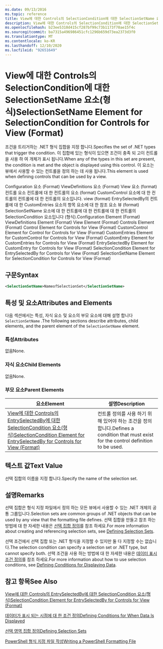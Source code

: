 ```yaml
---
ms.date: 09/13/2016
ms.topic: reference
title: View에 대한 Controls의 SelectionCondition에 대한 SelectionSetName 요소(형식)
description: View에 대한 Controls의 SelectionCondition에 대한 SelectionSetName 요소(형식)
ms.openlocfilehash: b23ee5310d415cf287bf99c73b1173f70ae15f4c
ms.sourcegitcommit: ba7315a496986451cfc1296b659d73ea2373d3f0
ms.translationtype: MT
ms.contentlocale: ko-KR
ms.lasthandoff: 12/10/2020
ms.locfileid: "92651649"
---
```

# <a name="selectionsetname-element-for-selectioncondition-for-controls-for-view-format"></a><span data-ttu-id="f0b47-103">View에 대한 Controls의 SelectionCondition에 대한 SelectionSetName 요소(형식)</span><span class="sxs-lookup"><span data-stu-id="f0b47-103">SelectionSetName Element for SelectionCondition for Controls for View (Format)</span></span>

<span data-ttu-id="f0b47-104">조건을 트리거하는 .NET 형식 집합을 지정 합니다.</span><span class="sxs-lookup"><span data-stu-id="f0b47-104">Specifies the set of .NET types that trigger the condition.</span></span> <span data-ttu-id="f0b47-105">이 집합에 있는 형식이 있으면 조건이 충족 되 고이 컨트롤을 사용 하 여 개체가 표시 됩니다.</span><span class="sxs-lookup"><span data-stu-id="f0b47-105">When any of the types in this set are present, the condition is met and the object is displayed using this control.</span></span> <span data-ttu-id="f0b47-106">이 요소는 뷰에서 사용할 수 있는 컨트롤을 정의 하는 데 사용 됩니다.</span><span class="sxs-lookup"><span data-stu-id="f0b47-106">This element is used when defining controls that can be used by a view.</span></span>

<span data-ttu-id="f0b47-107">Configuration 요소 (Format) ViewDefinitions 요소 (Format) View 요소 (format) 컨트롤 요소 컨트롤에 대 한 컨트롤의 요소 (format) CustomControl 요소에 대 한 컨트롤의 컨트롤에 대 한 컨트롤의 요소입니다. view (format) EntrySelectedBy의 컨트롤에 대 한 CustomEntries 요소의 항목 요소에 대 한 참조 요소 뷰 (format) SelectionSetName 요소에 대 한 컨트롤에 대 한 컨트롤에 대 한 컨트롤의 SelectionCondition 요소입니다 (형식).</span><span class="sxs-lookup"><span data-stu-id="f0b47-107">Configuration Element (Format) ViewDefinitions Element (Format) View Element (Format) Controls Element (Format) Control Element for Controls for View (Format) CustomControl Element for Control for Controls for View (Format) CustomEntries Element for CustomControl for Controls for View (Format) CustomEntry Element for CustomEntries for Controls for View (Format) EntrySelectedBy Element for CustomEntry for Controls for View (Format) SelectionCondition Element for EntrySelectedBy for Controls for View (Format) SelectionSetName Element for SelectionCondition for Controls for View (Format)</span></span>

## <a name="syntax"></a><span data-ttu-id="f0b47-108">구문</span><span class="sxs-lookup"><span data-stu-id="f0b47-108">Syntax</span></span>

```xml
<SelectionSetName>NameofSelectionSet</SelectionSetName>
```

## <a name="attributes-and-elements"></a><span data-ttu-id="f0b47-109">특성 및 요소</span><span class="sxs-lookup"><span data-stu-id="f0b47-109">Attributes and Elements</span></span>

<span data-ttu-id="f0b47-110">다음 섹션에서는 특성, 자식 요소 및 요소의 부모 요소에 대해 설명 합니다 `SelectionSetName` .</span><span class="sxs-lookup"><span data-stu-id="f0b47-110">The following sections describe attributes, child elements, and the parent element of the `SelectionSetName` element.</span></span>

### <a name="attributes"></a><span data-ttu-id="f0b47-111">특성</span><span class="sxs-lookup"><span data-stu-id="f0b47-111">Attributes</span></span>

<span data-ttu-id="f0b47-112">없음</span><span class="sxs-lookup"><span data-stu-id="f0b47-112">None.</span></span>

### <a name="child-elements"></a><span data-ttu-id="f0b47-113">자식 요소</span><span class="sxs-lookup"><span data-stu-id="f0b47-113">Child Elements</span></span>

<span data-ttu-id="f0b47-114">없음</span><span class="sxs-lookup"><span data-stu-id="f0b47-114">None.</span></span>

### <a name="parent-elements"></a><span data-ttu-id="f0b47-115">부모 요소</span><span class="sxs-lookup"><span data-stu-id="f0b47-115">Parent Elements</span></span>

|<span data-ttu-id="f0b47-116">요소</span><span class="sxs-lookup"><span data-stu-id="f0b47-116">Element</span></span>|<span data-ttu-id="f0b47-117">설명</span><span class="sxs-lookup"><span data-stu-id="f0b47-117">Description</span></span>|
|-------------|-----------------|
|[<span data-ttu-id="f0b47-118">View에 대한 Controls의 EntrySelectedBy에 대한 SelectionCondition 요소(형식)</span><span class="sxs-lookup"><span data-stu-id="f0b47-118">SelectionCondition Element for EntrySelectedBy for Controls for View (Format)</span></span>](./selectioncondition-element-for-entryselectedby-for-controls-for-view-format.md)|<span data-ttu-id="f0b47-119">컨트롤 정의를 사용 하기 위해 있어야 하는 조건을 정의 합니다.</span><span class="sxs-lookup"><span data-stu-id="f0b47-119">Defines a condition that must exist for the control definition to be used.</span></span>|

## <a name="text-value"></a><span data-ttu-id="f0b47-120">텍스트 값</span><span class="sxs-lookup"><span data-stu-id="f0b47-120">Text Value</span></span>

<span data-ttu-id="f0b47-121">선택 집합의 이름을 지정 합니다.</span><span class="sxs-lookup"><span data-stu-id="f0b47-121">Specify the name of the selection set.</span></span>

## <a name="remarks"></a><span data-ttu-id="f0b47-122">설명</span><span class="sxs-lookup"><span data-stu-id="f0b47-122">Remarks</span></span>

<span data-ttu-id="f0b47-123">선택 집합은 형식 지정 파일에서 정의 하는 모든 뷰에서 사용할 수 있는 .NET 개체의 공통 그룹입니다.</span><span class="sxs-lookup"><span data-stu-id="f0b47-123">Selection sets are common groups of .NET objects that can be used by any view that the formatting file defines.</span></span> <span data-ttu-id="f0b47-124">선택 집합을 만들고 참조 하는 방법에 대 한 자세한 내용은 [선택 집합 정의](./defining-selection-sets.md)를 참조 하세요.</span><span class="sxs-lookup"><span data-stu-id="f0b47-124">For more information about creating and referencing selection sets, see [Defining Selection Sets](./defining-selection-sets.md).</span></span>

<span data-ttu-id="f0b47-125">선택 조건에서 선택 집합 또는 .NET 형식을 지정할 수 있지만 둘 다 지정할 수는 없습니다.</span><span class="sxs-lookup"><span data-stu-id="f0b47-125">The selection condition can specify a selection set or .NET type, but cannot specify both.</span></span> <span data-ttu-id="f0b47-126">선택 조건을 사용 하는 방법에 대 한 자세한 내용은 [데이터 표시 조건 정의](./defining-conditions-for-displaying-data.md)를 참조 하세요.</span><span class="sxs-lookup"><span data-stu-id="f0b47-126">For more information about how to use selection conditions, see [Defining Conditions for Displaying Data](./defining-conditions-for-displaying-data.md).</span></span>

## <a name="see-also"></a><span data-ttu-id="f0b47-127">참고 항목</span><span class="sxs-lookup"><span data-stu-id="f0b47-127">See Also</span></span>

[<span data-ttu-id="f0b47-128">View에 대한 Controls의 EntrySelectedBy에 대한 SelectionCondition 요소(형식)</span><span class="sxs-lookup"><span data-stu-id="f0b47-128">SelectionCondition Element for EntrySelectedBy for Controls for View (Format)</span></span>](./selectioncondition-element-for-entryselectedby-for-controls-for-view-format.md)

[<span data-ttu-id="f0b47-129">데이터가 표시 되는 시점에 대 한 조건 정의</span><span class="sxs-lookup"><span data-stu-id="f0b47-129">Defining Conditions for When Data Is Displayed</span></span>](./defining-conditions-for-displaying-data.md)

[<span data-ttu-id="f0b47-130">선택 영역 집합 정의</span><span class="sxs-lookup"><span data-stu-id="f0b47-130">Defining Selection Sets</span></span>](./defining-selection-sets.md)

[<span data-ttu-id="f0b47-131">PowerShell 형식 지정 파일 작성</span><span class="sxs-lookup"><span data-stu-id="f0b47-131">Writing a PowerShell Formatting File</span></span>](./writing-a-powershell-formatting-file.md)
